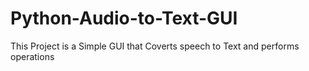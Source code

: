 # Python-Audio-to-Text-GUI
This Project  is a Simple GUI that Coverts speech to Text and performs operations
